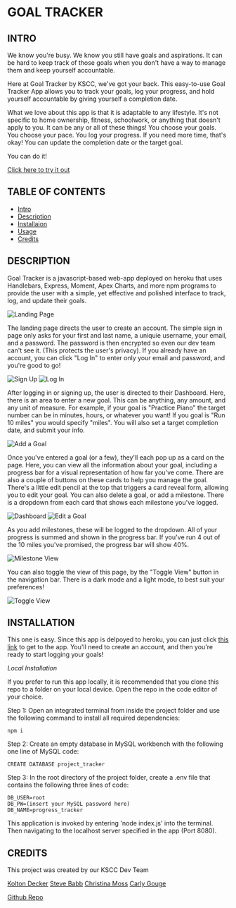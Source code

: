 # GOAL TRACKER

## INTRO

We know you're busy. We know you still have goals and aspirations. It can be hard to keep track of those goals when you don't have a way to manage them and keep yourself accountable.

Here at Goal Tracker by KSCC, we've got your back. This easy-to-use Goal Tracker App allows you to track your goals, log your progress, and hold yourself accountable by giving yourself a completion date.

What we love about this app is that it is adaptable to any lifestyle. It's not specific to home ownership, fitness, schoolwork, or anything that doesn't apply to you. It can be any or all of these things! You choose your goals. You choose your pace. You log your progress. If you need more time, that's okay! You can update the completion date or the target goal.

You can do it!

[Click here to try it out](https://goal-tracker-kscc.herokuapp.com/)

## TABLE OF CONTENTS

* [Intro](#intro)
* [Description](#description)
* [Installaion](#installation)
* [Usage](#usage)
* [Credits](#credits)

## DESCRIPTION

Goal Tracker is a javascript-based web-app deployed on heroku that uses Handlebars, Express, Moment, Apex Charts, and more npm programs to provide the user with a simple, yet effective and polished interface to track, log, and update their goals. 

![Landing Page](/public/img/landing.png)

The landing page directs the user to create an account. The simple sign in page only asks for your first and last name, a uniquie username, your email, and a password. The password is then encrypted so even our dev team can't see it. (This protects the user's privacy). If you already have an account, you can click "Log In" to enter only your email and password, and you're good to go!

![Sign Up](/public/img/signup.png)
![Log In](/public/img/login.png)

After logging in or signing up, the user is directed to their Dashboard. Here, there is an area to enter a new goal. This can be anything, any amount, and any unit of measure. For example, if your goal is "Practice Piano" the target number can be in minutes, hours, or whatever you want! If you goal is "Run 10 miles" you would specify "miles". You will also set a target completion date, and submit your info.

![Add a Goal](/public/img/addgoal.png)

Once you've entered a goal (or a few), they'll each pop up as a card on the page. Here, you can view all the information about your goal, including a progress bar for a visual representation of how far you've come. There are also a couple of buttons on these cards to help you manage the goal. There's a little edit pencil at the top that triggers a card reveal form, allowing you to edit your goal. You can also delete a goal, or add a milestone. There is a dropdown from each card that shows each milestone you've logged.

![Dashboard](/public/img/dashbaord.png)
![Edit a Goal](/public/img/editgoal.png)

As you add milestones, these will be logged to the dropdown. All of your progress is summed and shown in the progress bar. If you've run 4 out of the 10 miles you've promised, the progress bar will show 40%. 

![Milestone View](/public/img/dashboard.png)

You can also toggle the view of this page, by the "Toggle View" button in the navigation bar. There is a dark mode and a light mode, to best suit your preferences!

![Toggle View](/public/img/toggleview.png)

## INSTALLATION

This one is easy. Since this app is delpoyed to heroku, you can just click [this link](https://goal-tracker-kscc.herokuapp.com/) to get to the app. You'll need to create an account, and then you're ready to start logging your goals!

*Local Installation*

If you prefer to run this app locally, it is recommended that you clone this repo to a folder on your local device.  Open the repo
in the code editor of your choice.  

Step 1: Open an integrated terminal from inside the project folder and use the following command to install all required dependencies:
```
npm i
```

Step 2: Create an empty database in MySQL workbench with the following one line of MySQL code:
```
CREATE DATABASE project_tracker
```
Step 3: In the root directory of the project folder, create a .env file that contains the following three lines of code:
```
DB_USER=root
DB_PW=(insert your MySQL password here)
DB_NAME=progress_tracker
```

This application is invoked by entering 'node index.js' into the terminal. Then navigating to the localhost server specified in the app (Port 8080).

## CREDITS

This project was created by our KSCC Dev Team

[Kolton Decker](https://github.com/koltondecker)
[Steve Babb](https://github.com/verusbabb)
[Christina Moss](https://github.com/cmoss703)
[Carly Gouge](https://github.com/cgouge93)

[Github Repo](https://github.com/koltondecker/goal-tracker)

